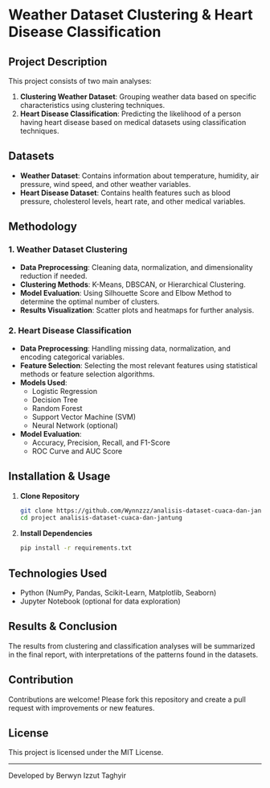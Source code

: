 # Weather Dataset Clustering & Heart Disease Classification

## Project Description
This project consists of two main analyses:
1. **Clustering Weather Dataset**: Grouping weather data based on specific characteristics using clustering techniques.
2. **Heart Disease Classification**: Predicting the likelihood of a person having heart disease based on medical datasets using classification techniques.

## Datasets
- **Weather Dataset**: Contains information about temperature, humidity, air pressure, wind speed, and other weather variables.
- **Heart Disease Dataset**: Contains health features such as blood pressure, cholesterol levels, heart rate, and other medical variables.

## Methodology
### 1. Weather Dataset Clustering
- **Data Preprocessing**: Cleaning data, normalization, and dimensionality reduction if needed.
- **Clustering Methods**: K-Means, DBSCAN, or Hierarchical Clustering.
- **Model Evaluation**: Using Silhouette Score and Elbow Method to determine the optimal number of clusters.
- **Results Visualization**: Scatter plots and heatmaps for further analysis.

### 2. Heart Disease Classification
- **Data Preprocessing**: Handling missing data, normalization, and encoding categorical variables.
- **Feature Selection**: Selecting the most relevant features using statistical methods or feature selection algorithms.
- **Models Used**:
  - Logistic Regression
  - Decision Tree
  - Random Forest
  - Support Vector Machine (SVM)
  - Neural Network (optional)
- **Model Evaluation**:
  - Accuracy, Precision, Recall, and F1-Score
  - ROC Curve and AUC Score
  
## Installation & Usage
1. **Clone Repository**
   ```bash
   git clone https://github.com/Wynnzzz/analisis-dataset-cuaca-dan-jantung
   cd project analisis-dataset-cuaca-dan-jantung
   ```
2. **Install Dependencies**
   ```bash
   pip install -r requirements.txt
   ```

## Technologies Used
- Python (NumPy, Pandas, Scikit-Learn, Matplotlib, Seaborn)
- Jupyter Notebook (optional for data exploration)

## Results & Conclusion
The results from clustering and classification analyses will be summarized in the final report, with interpretations of the patterns found in the datasets.

## Contribution
Contributions are welcome! Please fork this repository and create a pull request with improvements or new features.

## License
This project is licensed under the MIT License.

---
Developed by Berwyn Izzut Taghyir


